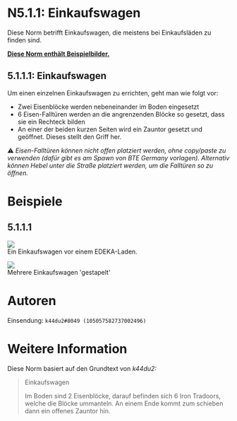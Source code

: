 # N5.1.1: Einkaufswagen

Diese Norm betrifft Einkaufswagen, die meistens bei Einkaufsläden zu finden sind.

**[Diese Norm enthält Beispielbilder.](#beispiele)**

## 5.1.1.1: Einkaufswagen

Um einen einzelnen Einkaufswagen zu errichten, geht man wie folgt vor:
* Zwei Eisenblöcke werden nebeneinander im Boden eingesetzt
* 6 Eisen-Falltüren werden an die angrenzenden Blöcke so gesetzt, dass sie ein Rechteck bilden
* An einer der beiden kurzen Seiten wird ein Zauntor gesetzt und geöffnet. Dieses stellt den Griff her.

⚠️ *Eisen-Falltüren können nicht offen platziert werden, ohne copy/paste zu verwenden (dafür gibt es am Spawn von BTE Germany vorlagen). Alternativ können Hebel unter die Straße platziert werden, um die Falltüren so zu öffnen.*

# Beispiele

## 5.1.1.1

![](https://puu.sh/FAYlh/033164e19e.png)  
Ein Einkaufswagen vor einem EDEKA-Laden.

![](https://cdn.discordapp.com/attachments/702537093527765083/702979548697985044/2020-04-23_22_29_06-Minecraft_1.12.2.png)  
Mehrere Einkaufswagen 'gestapelt'

# Autoren

Einsendung: `k44du2#8049 (105057582737002496)`

# Weitere Information

Diese Norm basiert auf den Grundtext von _k44du2:_

> Einkaufswagen
>
> Im Boden sind 2 Eisenblöcke, darauf befinden sich 6 Iron Tradoors, welche die Blöcke ummanteln. An einem Ende kommt zum schieben dann ein offenes Zauntor hin.